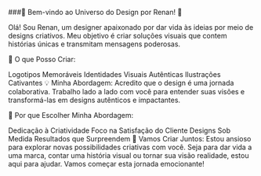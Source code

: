 ###🎨 Bem-vindo ao Universo do Design por Renan! 🎨

Olá! Sou Renan, um designer apaixonado por dar vida às ideias por meio de designs criativos. Meu objetivo é criar soluções visuais que contem histórias únicas e transmitam mensagens poderosas.

🌟 O que Posso Criar:

Logotipos Memoráveis
Identidades Visuais Autênticas
Ilustrações Cativantes
💡 Minha Abordagem:
Acredito que o design é uma jornada colaborativa. Trabalho lado a lado com você para entender suas visões e transformá-las em designs autênticos e impactantes.

🚀 Por que Escolher Minha Abordagem:

Dedicação à Criatividade
Foco na Satisfação do Cliente
Designs Sob Medida
Resultados que Surpreendem
🎨 Vamos Criar Juntos:
Estou ansioso para explorar novas possibilidades criativas com você. Seja para dar vida a uma marca, contar uma história visual ou tornar sua visão realidade, estou aqui para ajudar. Vamos começar esta jornada emocionante!
